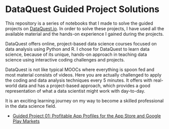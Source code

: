 # DataQuest Guided Project Solutions

This repository is a series of notebooks that I made to solve the guided projects on [DataQuest.io](www.dataquest.io). In order to solve these projects, I have used all the available material and the hands-on experience I gained during the projects. 

DataQuest offers online, project-based data science courses focused on data analysis using Python and R. I chose for DataQuest to learn data science, because of its unique, hands-on approach in teaching data science using interactive coding challenges and projects. 

DataQuest is not like typical MOOCs where everything is spoon fed and most material consists of videos. Here you are actually challenged to apply the coding and data analysis techniques every 5 minutes. It offers with real-world data and has a project-based approach, which provides a good representation of what a data scientist might work with day-to-day.

It is an exciting learning journey on my way to become a skilled professional in the data science field.

* [Guided Project 01: Profitable App Profiles for the App Store and Google Play Markets](https://github.com/dbro-dev/dataquest_projects/tree/master/Guided_Project_01)
